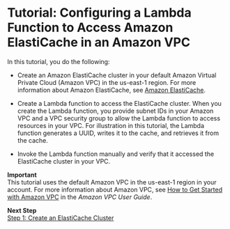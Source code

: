 # Tutorial: Configuring a Lambda Function to Access Amazon ElastiCache in an Amazon VPC<a name="vpc-ec"></a>

In this tutorial, you do the following:

+ Create an Amazon ElastiCache cluster in your default Amazon Virtual Private Cloud \(Amazon VPC\) in the us\-east\-1 region\. For more information about Amazon ElastiCache, see [Amazon ElastiCache](https://aws.amazon.com/elasticache/)\.

+ Create a Lambda function to access the ElastiCache cluster\. When you create the Lambda function, you provide subnet IDs in your Amazon VPC and a VPC security group to allow the Lambda function to access resources in your VPC\. For illustration in this tutorial, the Lambda function generates a UUID, writes it to the cache, and retrieves it from the cache\.

+ Invoke the Lambda function manually and verify that it accessed the ElastiCache cluster in your VPC\.

**Important**  
This tutorial uses the default Amazon VPC in the us\-east\-1 region in your account\. For more information about Amazon VPC, see [How to Get Started with Amazon VPC](http://docs.aws.amazon.com/AmazonVPC/latest/UserGuide/VPC_Introduction.html#howto) in the *Amazon VPC User Guide*\. 

**Next Step**  
[Step 1: Create an ElastiCache Cluster](vpc-ec-create-ec-cluster.md)